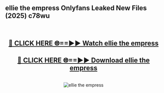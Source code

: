 <h2>ellie the empress Onlyfans Leaked New Files (2025) c78wu</h2>
<br>
<div align="center">
<h2><a href="https://mediafiles.top/ellie_the_empress&ref=git" rel="nofollow">🔴 CLICK HERE 🌐==►► Watch ellie the empress</a></h2>
<h2><a href="https://mediafiles.top/ellie_the_empress&ref=git" rel="nofollow">🔴 CLICK HERE 🌐==►► Download ellie the empress</a></h2>
<br>
<a href="https://mediafiles.top/ellie_the_empress&ref=git" rel="nofollow" data-target="animated-image.originalLink"><img src="https://i.ibb.co.com/xMMVF88/686577567.gif" alt="ellie the empress" style="max-width: 100%; display: inline-block;" data-target="animated-image.originalImage"></a>
</div>
<br>
<br>